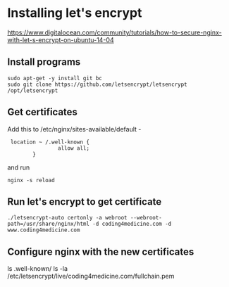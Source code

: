 # Installing let's encrypt

https://www.digitalocean.com/community/tutorials/how-to-secure-nginx-with-let-s-encrypt-on-ubuntu-14-04

## Install programs

~~~~~~
sudo apt-get -y install git bc
sudo git clone https://github.com/letsencrypt/letsencrypt /opt/letsencrypt
~~~~~~

## Get certificates

Add this to /etc/nginx/sites-available/default -

~~~~~~
 location ~ /.well-known {
                allow all;
        }
~~~~~~

and run
~~~~~~
nginx -s reload
~~~~~~

## Run let's encrypt to get certificate

~~~~~~
./letsencrypt-auto certonly -a webroot --webroot-path=/usr/share/nginx/html -d coding4medicine.com -d www.coding4medicine.com
~~~~~~

## Configure nginx with the new certificates

ls .well-known/
ls -la /etc/letsencrypt/live/coding4medicine.com/fullchain.pem

